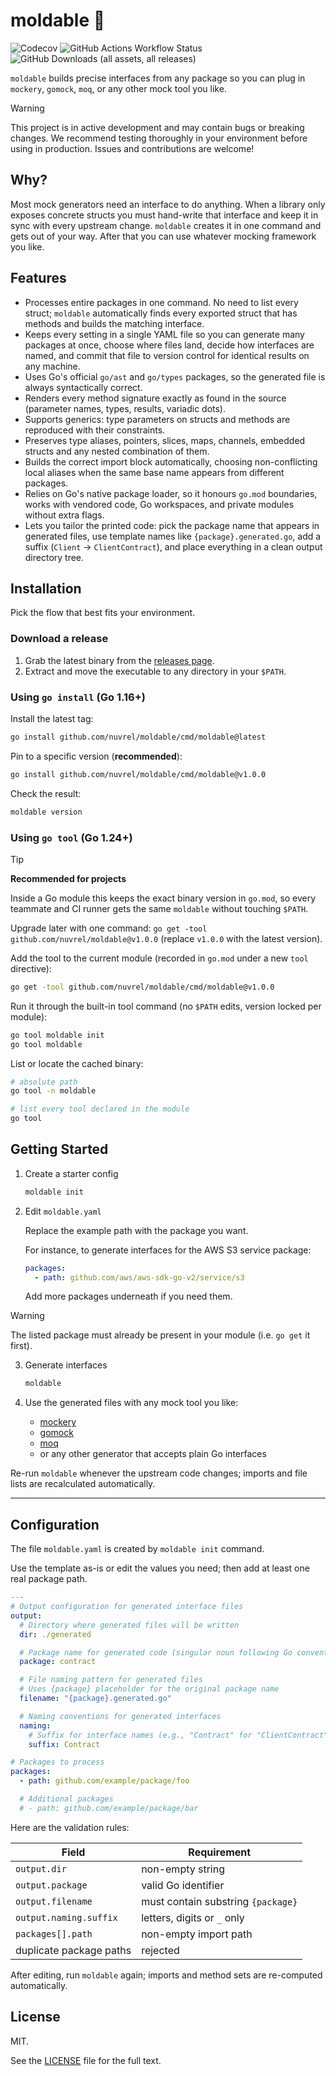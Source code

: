 # moldable 🔧

![Codecov](https://img.shields.io/codecov/c/github/nuvrel/moldable?token=TVYGWXRKB9&style=social)
![GitHub Actions Workflow Status](https://img.shields.io/github/actions/workflow/status/nuvrel/moldable/test?style=social)
![GitHub Downloads (all assets, all releases)](https://img.shields.io/github/downloads/nuvrel/moldable/total?style=social)

`moldable` builds precise interfaces from any package so you can plug in `mockery`, `gomock`, `moq`, or any other mock tool you like.

> [!WARNING]
> This project is in active development and may contain bugs or breaking changes. We recommend testing thoroughly in your environment before using in production. Issues and contributions are welcome!

## Why?

Most mock generators need an interface to do anything. When a library only exposes concrete structs you must hand-write that interface and keep it in sync with every upstream change. `moldable` creates it in one command and gets out of your way. After that you can use whatever mocking framework you like.

## Features

- Processes entire packages in one command. No need to list every struct; `moldable` automatically finds every exported struct that has methods and builds the matching interface.
- Keeps every setting in a single YAML file so you can generate many packages at once, choose where files land, decide how interfaces are named, and commit that file to version control for identical results on any machine.
- Uses Go's official `go/ast` and `go/types` packages, so the generated file is always syntactically correct.
- Renders every method signature exactly as found in the source (parameter names, types, results, variadic dots).
- Supports generics: type parameters on structs and methods are reproduced with their constraints.
- Preserves type aliases, pointers, slices, maps, channels, embedded structs and any nested combination of them.
- Builds the correct import block automatically, choosing non-conflicting local aliases when the same base name appears from different packages.
- Relies on Go's native package loader, so it honours `go.mod` boundaries, works with vendored code, Go workspaces, and private modules without extra flags.
- Lets you tailor the printed code: pick the package name that appears in generated files, use template names like `{package}.generated.go`, add a suffix (`Client` → `ClientContract`), and place everything in a clean output directory tree.

## Installation

Pick the flow that best fits your environment.

### Download a release

1. Grab the latest binary from the [releases page](https://github.com/nuvrel/moldable/releases).
2. Extract and move the executable to any directory in your `$PATH`.

### Using `go install` (Go 1.16+)

Install the latest tag:

```bash
go install github.com/nuvrel/moldable/cmd/moldable@latest
```

Pin to a specific version (**recommended**):

```bash
go install github.com/nuvrel/moldable/cmd/moldable@v1.0.0
```

Check the result:

```bash
moldable version
```

### Using `go tool` (Go 1.24+)

> [!TIP]
> **Recommended for projects**
>
> Inside a Go module this keeps the exact binary version in `go.mod`, so every teammate and CI runner gets the same `moldable` without touching `$PATH`.
>
> Upgrade later with one command: `go get -tool github.com/nuvrel/moldable@v1.0.0` (replace `v1.0.0` with the latest version).

Add the tool to the current module (recorded in `go.mod` under a new `tool` directive):

```bash
go get -tool github.com/nuvrel/moldable/cmd/moldable@v1.0.0
```

Run it through the built-in tool command (no `$PATH` edits, version locked per module):

```bash
go tool moldable init
go tool moldable
```

List or locate the cached binary:

```bash
# absolute path
go tool -n moldable

# list every tool declared in the module
go tool
```

## Getting Started

1. Create a starter config

    ```bash
    moldable init
    ```

2. Edit `moldable.yaml`

    Replace the example path with the package you want.

    For instance, to generate interfaces for the AWS S3 service package:

    ```yaml
    packages:
      - path: github.com/aws/aws-sdk-go-v2/service/s3
    ```

    Add more packages underneath if you need them.

> [!WARNING]
> The listed package must already be present in your module (i.e. `go get` it first).

3. Generate interfaces

    ```bash
    moldable
    ```

4. Use the generated files with any mock tool you like:

    - [mockery](https://github.com/vektra/mockery)
    - [gomock](https://github.com/uber-go/mock)
    - [moq](https://github.com/matryer/moq)
    - or any other generator that accepts plain Go interfaces

Re-run `moldable` whenever the upstream code changes; imports and file lists are recalculated automatically.

--------------------------------------------------
## Configuration

The file `moldable.yaml` is created by `moldable init` command.

Use the template as-is or edit the values you need; then add at least one real package path.

```yaml
---
# Output configuration for generated interface files
output:
  # Directory where generated files will be written
  dir: ./generated

  # Package name for generated code (singular noun following Go conventions)
  package: contract

  # File naming pattern for generated files
  # Uses {package} placeholder for the original package name
  filename: "{package}.generated.go"

  # Naming conventions for generated interfaces
  naming:
    # Suffix for interface names (e.g., "Contract" for "ClientContract")
    suffix: Contract

# Packages to process
packages:
  - path: github.com/example/package/foo

  # Additional packages
  # - path: github.com/example/package/bar

```

Here are the validation rules:

| Field | Requirement |
|-------|-------------|
| `output.dir` | non-empty string |
| `output.package` | valid Go identifier |
| `output.filename` | must contain substring `{package}` |
| `output.naming.suffix` | letters, digits or `_` only |
| `packages[].path` | non-empty import path |
| duplicate package paths | rejected |

After editing, run `moldable` again; imports and method sets are re-computed automatically.

## License

MIT.

See the [LICENSE](LICENSE.md) file for the full text.
